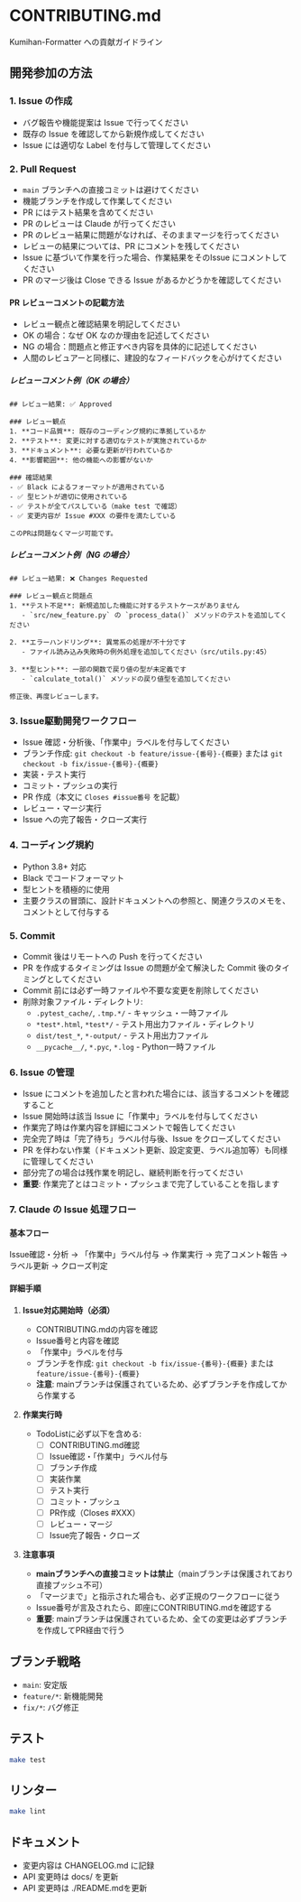 # CONTRIBUTING.md

Kumihan-Formatter への貢献ガイドライン

## 開発参加の方法

### 1. Issue の作成
- バグ報告や機能提案は Issue で行ってください
- 既存の Issue を確認してから新規作成してください
- Issue には適切な Label を付与して管理してください

### 2. Pull Request
- `main` ブランチへの直接コミットは避けてください
- 機能ブランチを作成して作業してください
- PR にはテスト結果を含めてください
- PR のレビューは Claude が行ってください
- PR のレビュー結果に問題がなければ、そのままマージを行ってください
- レビューの結果については、PR にコメントを残してください
- Issue に基づいて作業を行った場合、作業結果をそのIssue にコメントしてください
- PR のマージ後は Close できる Issue があるかどうかを確認してください

#### PR レビューコメントの記載方法
- レビュー観点と確認結果を明記してください
- OK の場合：なぜ OK なのか理由を記述してください
- NG の場合：問題点と修正すべき内容を具体的に記述してください
- 人間のレビュアーと同様に、建設的なフィードバックを心がけてください

##### レビューコメント例（OK の場合）
```
## レビュー結果: ✅ Approved

### レビュー観点
1. **コード品質**: 既存のコーディング規約に準拠しているか
2. **テスト**: 変更に対する適切なテストが実施されているか
3. **ドキュメント**: 必要な更新が行われているか
4. **影響範囲**: 他の機能への影響がないか

### 確認結果
- ✅ Black によるフォーマットが適用されている
- ✅ 型ヒントが適切に使用されている
- ✅ テストが全てパスしている（make test で確認）
- ✅ 変更内容が Issue #XXX の要件を満たしている

このPRは問題なくマージ可能です。
```

##### レビューコメント例（NG の場合）
```
## レビュー結果: ❌ Changes Requested

### レビュー観点と問題点
1. **テスト不足**: 新規追加した機能に対するテストケースがありません
   - `src/new_feature.py` の `process_data()` メソッドのテストを追加してください

2. **エラーハンドリング**: 異常系の処理が不十分です
   - ファイル読み込み失敗時の例外処理を追加してください（src/utils.py:45）

3. **型ヒント**: 一部の関数で戻り値の型が未定義です
   - `calculate_total()` メソッドの戻り値型を追加してください

修正後、再度レビューします。
```

### 3. Issue駆動開発ワークフロー
- Issue 確認・分析後、「作業中」ラベルを付与してください
- ブランチ作成: `git checkout -b feature/issue-{番号}-{概要}` または `git checkout -b fix/issue-{番号}-{概要}`
- 実装・テスト実行
- コミット・プッシュの実行
- PR 作成（本文に `Closes #issue番号` を記載）
- レビュー・マージ実行
- Issue への完了報告・クローズ実行

### 4. コーディング規約
- Python 3.8+ 対応
- Black でコードフォーマット
- 型ヒントを積極的に使用
- 主要クラスの冒頭に、設計ドキュメントへの参照と、関連クラスのメモを、コメントとして付与する

### 5. Commit
- Commit 後はリモートへの Push を行ってください
- PR を作成するタイミングは Issue の問題が全て解決した Commit 後のタイミングとしてください
- Commit 前には必ず一時ファイルや不要な変更を削除してください
- 削除対象ファイル・ディレクトリ:
  - `.pytest_cache/`, `.tmp.*/` - キャッシュ・一時ファイル
  - `*test*.html`, `*test*/` - テスト用出力ファイル・ディレクトリ
  - `dist/test_*`, `*-output/` - テスト用出力ファイル
  - `__pycache__/`, `*.pyc`, `*.log` - Python一時ファイル

### 6. Issue の管理
- Issue にコメントを追加したと言われた場合には、該当するコメントを確認すること
- Issue 開始時は該当 Issue に「作業中」ラベルを付与してください
- 作業完了時は作業内容を詳細にコメントで報告してください
- 完全完了時は「完了待ち」ラベル付与後、Issue をクローズしてください
- PR を伴わない作業（ドキュメント更新、設定変更、ラベル追加等）も同様に管理してください
- 部分完了の場合は残作業を明記し、継続判断を行ってください
- **重要**: 作業完了とはコミット・プッシュまで完了していることを指します

### 7. Claude の Issue 処理フロー

#### 基本フロー
Issue確認・分析 → 「作業中」ラベル付与 → 作業実行 → 完了コメント報告 → ラベル更新 → クローズ判定

#### 詳細手順
1. **Issue対応開始時（必須）**
   - CONTRIBUTING.mdの内容を確認
   - Issue番号と内容を確認
   - 「作業中」ラベルを付与
   - ブランチを作成: `git checkout -b fix/issue-{番号}-{概要}` または `feature/issue-{番号}-{概要}`
   - **注意**: mainブランチは保護されているため、必ずブランチを作成してから作業する

2. **作業実行時**
   - TodoListに必ず以下を含める:
     - [ ] CONTRIBUTING.md確認
     - [ ] Issue確認・「作業中」ラベル付与
     - [ ] ブランチ作成
     - [ ] 実装作業
     - [ ] テスト実行
     - [ ] コミット・プッシュ
     - [ ] PR作成（Closes #XXX）
     - [ ] レビュー・マージ
     - [ ] Issue完了報告・クローズ

3. **注意事項**
   - **mainブランチへの直接コミットは禁止**（mainブランチは保護されており直接プッシュ不可）
   - 「マージまで」と指示された場合も、必ず正規のワークフローに従う
   - Issue番号が言及されたら、即座にCONTRIBUTING.mdを確認する
   - **重要**: mainブランチは保護されているため、全ての変更は必ずブランチを作成してPR経由で行う

## ブランチ戦略

- `main`: 安定版
- `feature/*`: 新機能開発
- `fix/*`: バグ修正

## テスト

```bash
make test
```

## リンター

```bash
make lint
```

## ドキュメント

- 変更内容は CHANGELOG.md に記録
- API 変更時は docs/ を更新
- API 変更時は ./README.mdを更新
